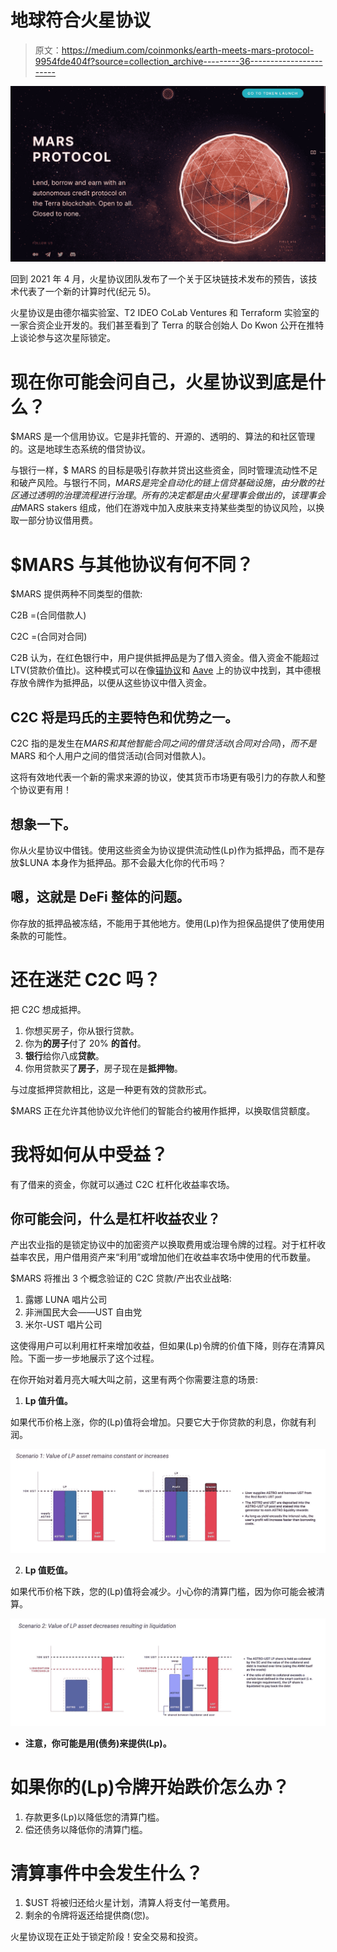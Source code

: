 # 地球符合火星协议

> 原文：<https://medium.com/coinmonks/earth-meets-mars-protocol-9954fde404f?source=collection_archive---------36----------------------->

![](img/e165f4dc113c42ec246086571761f350.png)

回到 2021 年 4 月，火星协议团队发布了一个关于区块链技术发布的预告，该技术代表了一个新的计算时代(纪元 5)。

火星协议是由德尔福实验室、T2 IDEO CoLab Ventures 和 Terraform 实验室的一家合资企业开发的。我们甚至看到了 Terra 的联合创始人 Do Kwon 公开在推特上谈论参与这次星际锁定。

# 现在你可能会问自己，火星协议到底是什么？

$MARS 是一个信用协议。它是非托管的、开源的、透明的、算法的和社区管理的。这是地球生态系统的借贷协议。

与银行一样，$ MARS 的目标是吸引存款并贷出这些资金，同时管理流动性不足和破产风险。与银行不同，$MARS 是完全自动化的链上信贷基础设施，由分散的社区通过透明的治理流程进行治理。所有的决定都是由火星理事会做出的，该理事会由$MARS stakers 组成，他们在游戏中加入皮肤来支持某些类型的协议风险，以换取一部分协议借用费。

# $MARS 与其他协议有何不同？

$MARS 提供两种不同类型的借款:

C2B =(合同借款人)

C2C =(合同对合同)

C2B 认为，在红色银行中，用户提供抵押品是为了借入资金。借入资金不能超过 LTV(贷款价值比)。这种模式可以在像[锚协议](https://twitter.com/anchor_protocol?s=20&t=PfuvQespU1OYHcQ_kc1S6Q)和 [Aave](https://twitter.com/AaveAave?s=20&t=PfuvQespU1OYHcQ_kc1S6Q) 上的协议中找到，其中德根存放令牌作为抵押品，以便从这些协议中借入资金。

## C2C 将是玛氏的主要特色和优势之一。

C2C 指的是发生在$MARS 和其他智能合同之间的借贷活动(合同对合同)，而不是$MARS 和个人用户之间的借贷活动(合同对借款人)。

这将有效地代表一个新的需求来源的协议，使其货币市场更有吸引力的存款人和整个协议更有用！

## 想象一下。

你从火星协议中借钱。使用这些资金为协议提供流动性(Lp)作为抵押品，而不是存放$LUNA 本身作为抵押品。那不会最大化你的代币吗？

## 嗯，这就是 DeFi 整体的问题。

你存放的抵押品被冻结，不能用于其他地方。使用(Lp)作为担保品提供了使用使用条款的可能性。

# 还在迷茫 C2C 吗？

把 C2C 想成抵押。

1.  你想买房子，你从银行贷款。
2.  你为**的房子**付了 20% **的首付**。
3.  **银行**给你八成**贷款**。
4.  你用贷款买了**房子**，房子现在是**抵押物**。

与过度抵押贷款相比，这是一种更有效的贷款形式。

$MARS 正在允许其他协议允许他们的智能合约被用作抵押，以换取信贷额度。

# 我将如何从中受益？

有了借来的资金，你就可以通过 C2C 杠杆化收益率农场。

## 你可能会问，什么是杠杆收益农业？

产出农业指的是锁定协议中的加密资产以换取费用或治理令牌的过程。对于杠杆收益率农民，用户借用资产来“利用”或增加他们在收益率农场中使用的代币数量。

$MARS 将推出 3 个概念验证的 C2C 贷款/产出农业战略:

1.  露娜 LUNA 唱片公司
2.  非洲国民大会——UST 自由党
3.  米尔-UST 唱片公司

这使得用户可以利用杠杆来增加收益，但如果(Lp)令牌的价值下降，则存在清算风险。下面一步一步地展示了这个过程。

在你开始对着月亮大喊大叫之前，这里有两个你需要注意的场景:

1.  **Lp 值升值。**

如果代币价格上涨，你的(Lp)值将会增加。只要它大于你贷款的利息，你就有利润。

![](img/8645d87453ebcae47cde4582d39b8839.png)

2. **Lp 值贬值。**

如果代币价格下跌，您的(Lp)值将会减少。小心你的清算门槛，因为你可能会被清算。

![](img/ca7f5caab31b90578d4837879576fea9.png)

*   **注意，你可能是用(债务)来提供(Lp)。**

# 如果你的(Lp)令牌开始跌价怎么办？

1.  存款更多(Lp)以降低您的清算门槛。
2.  偿还债务以降低你的清算门槛。

# 清算事件中会发生什么？

1.  $UST 将被归还给火星计划，清算人将支付一笔费用。
2.  剩余的令牌将返还给提供商(您)。

火星协议现在正处于锁定阶段！安全交易和投资。